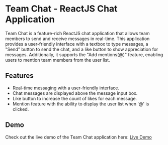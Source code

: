 # Team Chat - ReactJS Chat Application

Team Chat is a feature-rich ReactJS chat application that allows team members to send and receive messages in real-time. This application provides a user-friendly interface with a textbox to type messages, a "Send" button to send the chat, and a like button to show appreciation for messages. Additionally, it supports the "Add mentions(@)" feature, enabling users to mention team members from the user list.


## Features

- Real-time messaging with a user-friendly interface.
- Chat messages are displayed above the message input box.
- Like button to increase the count of likes for each message.
- Mention feature with the ability to display the user list when '@' is clicked.

## Demo
Check out the live demo of the Team Chat application here: [Live Demo](https://chatapp-eosin-eta.vercel.app/)

